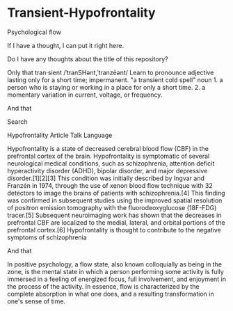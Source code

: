# Transient-Hypofrontality
Psychological flow

If I have a thought, I can put it right here.

Do I have any thoughts about the title of this repository?

Only that 
tran·sient
/ˈtranSHənt,ˈtranzēənt/
Learn to pronounce
adjective
lasting only for a short time; impermanent.
"a transient cold spell"
noun
1.
a person who is staying or working in a place for only a short time.
2.
a momentary variation in current, voltage, or frequency.

And that


Search

Hypofrontality
Article Talk
Language




Hypofrontality is a state of decreased cerebral blood flow (CBF) in the prefrontal cortex of the brain. Hypofrontality is symptomatic of several neurological medical conditions, such as schizophrenia, attention deficit hyperactivity disorder (ADHD), bipolar disorder, and major depressive disorder.[1][2][3] This condition was initially described by Ingvar and Franzén in 1974, through the use of xenon blood flow technique with 32 detectors to image the brains of patients with schizophrenia.[4] This finding was confirmed in subsequent studies using the improved spatial resolution of positron emission tomography with the fluorodeoxyglucose (18F-FDG) tracer.[5] Subsequent neuroimaging work has shown that the decreases in prefrontal CBF are localized to the medial, lateral, and orbital portions of the prefrontal cortex.[6] Hypofrontality is thought to contribute to the negative symptoms of schizophrenia

And that

In positive psychology, a flow state, also known colloquially as being in the zone, is the mental state in which a person performing some activity is fully immersed in a feeling of energized focus, full involvement, and enjoyment in the process of the activity. In essence, flow is characterized by the complete absorption in what one does, and a resulting transformation in one's sense of time.


